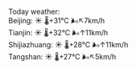Today weather:  
Beijing: ☀️   🌡️+31°C 🌬️↖7km/h  
Tianjin: ☀️   🌡️+32°C 🌬️↑11km/h  
Shijiazhuang: ☀️   🌡️+28°C 🌬️↑11km/h  
Tangshan: ☀️   🌡️+27°C 🌬️↖5km/h  

